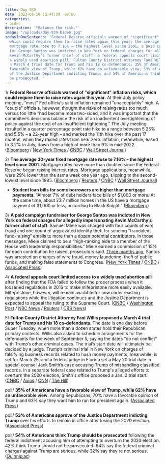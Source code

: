 ```yaml
---
title: Day 939
date: 2023-08-16 13:47:00 -07:00
categories:
- biden
description: '"Balance the risk."'
image: "/uploads/day-939-biden.jpg"
todayInOneSentence: 'Federal Reserve officials warned of "significant" inflation risks,
  which could require them to raise rates again this year; the average 30-year fixed
  mortgage rate rose to 7.16% – the highest level since 2001; a paid campaign fundraiser
  for George Santos was indicted in New York on federal charges for allegedly impersonating
  Kevin McCarthy’s former chief of staff; a federal appeals court limited access to
  a widely used abortion pill; Fulton County District Attorney Fani Willis proposed
  a March 4 trial date for Trump and his 18 co-defendants; 35% of Americans have a
  favorable view of Trump, while 62% have an unfavorable view; 53% of Americans approve
  of the Justice Department indicting Trump; and 54% of Americans think Trump should
  be prosecuted. '
---
```


1/ **Federal Reserve officials warned of "significant" inflation risks, which could require them to raise rates again this year**. At their July policy meeting, "most" Fed officials said inflation remained “unacceptably” high. A "couple" officials, however, thought the risks of raising rates too much versus too little “had become more two-sided, and it was important that the committee’s decisions balance the risk of an inadvertent overtightening of policy against the cost of an insufficient tightening.” The July meeting resulted in a quarter percentage point rate hike to a range between 5.25% and 5.5% – a 22-year high – and marked the 11th hike over the past 17 months, when they raised rates from near zero. Inflation, meanwhile, eased to 3.2% in July, down from a high of more than 9% in mid-2022. ([Bloomberg](https://www.bloomberg.com/news/articles/2023-08-16/fed-saw-significant-inflation-risk-that-may-merit-more-hikes?srnd=premium&sref=MIBMEEoj) / [New York Times](https://www.nytimes.com/2023/08/16/business/economy/federal-reserve-minutes.html) / [CNBC](https://www.cnbc.com/2023/08/16/fed-meeting-minutes-signal-coming-rate-moves.html) / [Wall Street Journal](https://www.wsj.com/articles/some-fed-officials-are-turning-cautious-about-raising-rates-too-high-5b998ef6?mod=hp_lead_pos3))

2/ **The average 30-year fixed mortgage rate rose to 7.16% – the highest level since 2001**. Mortgage rates have more than doubled since the Federal Reserve began raising interest rates. Mortgage applications, meanwhile, were 29% lower than the same week one year ago, slipping to the second-lowest level since 1995. ([Bloomberg](https://www.bloomberg.com/news/articles/2023-08-16/us-mortgage-rate-climbs-to-7-16-matching-highest-since-2001?srnd=premium&sref=MIBMEEoj) / [Reuters](https://www.reuters.com/markets/us/us-mortgage-interest-rates-jump-716-highest-since-2001-2022-10-26/) / [CNBC](https://www.cnbc.com/2023/08/16/weekly-mortgage-demand-drops-again-as-interest-rates-match-a-22-year-high.html) / [Wall Street Journal](https://www.wsj.com/articles/what-7-mortgage-rates-mean-for-home-buyers-c5e88c1b?mod=hp_lead_pos11))

* **Student loan bills for some borrowers are higher than mortgage payments**. "Almost 7% of debt holders face bills of $1,000 or more. At the same time, about 23.7 million homes in the US have a mortgage payment of $1,000 or less, according to Black Knight." ([Bloomberg](https://www.bloomberg.com/news/articles/2023-08-16/student-loan-payments-restart-borrowers-will-pay-more-than-their-mortgage?srnd=premium&sref=MIBMEEoj))

3/ **A paid campaign fundraiser for George Santos was indicted in New York on federal charges for allegedly impersonating Kevin McCarthy’s former chief of staff**. Samuel Miele was charged with four counts of wire fraud and one count of aggravated identity theft for sending “fraudulent fund-raising” emails to more than a dozen potential contributors. In those messages, Miele claimed to be a “high-ranking aide to a member of the House with leadership responsibilities.” Miele earned a commission of 15% for each contribution he raised, prosecutors said. [Three months ago](https://whatthefuckjusthappenedtoday.com/2023/05/10/day-841/#1-george-santos-pleaded-not-guilty-t), Santos was arrested on charges of wire fraud, money laundering, theft of public funds, and making false statements to Congress. ([New York Times](https://www.nytimes.com/2023/08/16/nyregion/sam-miele-charged-george-santos.html) / [CNBC](https://www.cnbc.com/2023/08/16/feds-indict-paid-fundraiser-for-rep-george-santos-for-allegedly-impersonating-speaker-mccarthy-aide.html) / [Associated Press](https://apnews.com/article/george-santos-fundraiser-indicted-congress-new-york-565b0a82e6ca2ceb6c69d1978254ac5b))

4/ **A federal appeals court limited access to a widely used abortion pill** after finding that the FDA failed to follow the proper process when it loosened regulations in 2016 to make mifepristone more easily available. Mifepristone, however, will remain available for now under existing regulations while the litigation continues and the Justice Department is expected to appeal the ruling to the Supreme Court. ([CNBC](https://www.cnbc.com/2023/08/16/abortion-pill-appeals-court-ruling-on-mifepristone.html) / [Washington Post](https://www.washingtonpost.com/politics/2023/08/16/abortion-pill-mifepristone-court-ruling-appeal/) / [NBC News](https://www.nbcnews.com/politics/politics-news/appeals-court-upholds-restrictions-abortion-pill-access-rcna100255) / [Reuters](https://www.reuters.com/world/us/us-appeals-court-rules-restrict-abortion-pill-use-2023-08-16/) / [CBS News](https://www.cbsnews.com/news/abortion-pill-mifepristone-fda-approval-5th-circuit-appeals-court/))

5/ **Fulton County District Attorney Fani Willis proposed a March 4 trial date for Trump and his 18 co-defendants**. The date is one day before Super Tuesday, when more than a dozen states hold their Republican primary contests. Willis also asked to schedule arraignments for the defendants for the week of September 5, saying the dates “do not conflict” with Trump’s other criminal cases. The trial’s start date will ultimately be decided by a judge. Trump’s criminal trial in New York on charges of falsifying business records related to hush money payments, meanwhile, is set for March 25, and a federal judge in Florida set a May 20 trial date in special counsel Jack Smith’s case accusing Trump of mishandling classified records. In a separate federal case related to Trump's alleged efforts to overturn the 2020 election, Smith's office proposed a Jan. 2 trial start. ([CNBC](https://www.cnbc.com/2023/08/16/da-seeks-march-4-trial-date-for-trump-georgia-election-case.html) / [Axios](https://www.axios.com/2023/08/16/trump-georgia-trial-super-tuesday-fani-willis) / [CNN](https://www.cnn.com/2023/08/16/politics/trump-trial-request-march-4/index.html) / [The Hill](https://thehill.com/regulation/court-battles/4155586-fulton-county-da-seeks-march-4-trial-date-in-trump-case/))

poll/ **35% of Americans have a favorable view of Trump, while 62% have an unfavorable view**. Among Republicans, 70% have a favorable opinion of Trump and 63% say they want him to run for president again. ([Associated Press](https://apnews.com/article/trump-indictment-poll-georgia-elections-b6140eed88b3153e41dbf9e008d5a21b))

poll/ **53% of Americans approve of the Justice Department indicting Trump** over his efforts to remain in office after losing the 2020 election. ([Associated Press](https://apnews.com/article/trump-indictment-poll-georgia-elections-b6140eed88b3153e41dbf9e008d5a21b))

poll/ **54% of Americans think Trump should be prosecuted** following the federal indictment accusing him of attempting to overturn the 2020 election. 42% think Trump should not be prosecuted. 64% say the federal criminal charges against Trump are serious, while 32% say they're not serious. ([Quinnipiac](https://poll.qu.edu/poll-release?releaseid=3877))